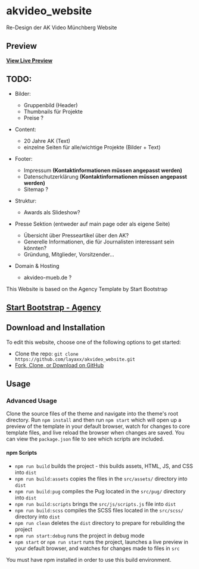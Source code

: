 # akvideo_website
Re-Design der AK Video Münchberg Website

## Preview

**[View Live Preview](https://layaxx.github.io/akvideo_website/)**

## TODO:
- Bilder:
  - Gruppenbild (Header)
  - Thumbnails für Projekte
  - Preise ?
  
 - Content:
    - 20 Jahre AK (Text)
    - einzelne Seiten für alle/wichtige Projekte (Bilder + Text)
    
 - Footer:
    - Impressum **(Kontaktinformationen müssen angepasst werden)**
    - Datenschutzerklärung **(Kontaktinformationen müssen angepasst werden)**
    - Sitemap ?
  
 - Struktur:
    - Awards als Slideshow?
 
 - Presse Sektion (entweder auf main page oder als eigene Seite)
    - Übersicht über Presseartikel über den AK?
    - Generelle Informationen, die für Journalisten interessant sein könnten?
    - Gründung, Mitglieder, Vorsitzender...
    
  - Domain & Hosting
    - akvideo-mueb.de ?



This Website is based on the Agency Template by Start Bootstrap

## [Start Bootstrap - Agency](https://startbootstrap.com/themes/agency/)


## Download and Installation

To edit this website, choose one of the following options to get started:

- Clone the repo: `git clone https://github.com/layaxx/akvideo_website.git`
- [Fork, Clone, or Download on GitHub](https://github.com/layaxx/akvideo_website)

## Usage

### Advanced Usage

Clone the source files of the theme and navigate into the theme's root directory. Run `npm install` and then run `npm start` which will open up a preview of the template in your default browser, watch for changes to core template files, and live reload the browser when changes are saved. You can view the `package.json` file to see which scripts are included.

#### npm Scripts

- `npm run build` builds the project - this builds assets, HTML, JS, and CSS into `dist`
- `npm run build:assets` copies the files in the `src/assets/` directory into `dist`
- `npm run build:pug` compiles the Pug located in the `src/pug/` directory into `dist`
- `npm run build:scripts` brings the `src/js/scripts.js` file into `dist`
- `npm run build:scss` compiles the SCSS files located in the `src/scss/` directory into `dist`
- `npm run clean` deletes the `dist` directory to prepare for rebuilding the project
- `npm run start:debug` runs the project in debug mode
- `npm start` or `npm run start` runs the project, launches a live preview in your default browser, and watches for changes made to files in `src`

You must have npm installed in order to use this build environment.

